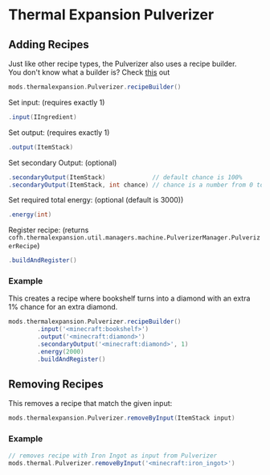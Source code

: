 # Thermal Expansion Pulverizer

## Adding Recipes
Just like other recipe types, the Pulverizer also uses a recipe builder. <br>
You don't know what a builder is? Check [this](https://groovyscript-docs.readthedocs.io/en/latest/groovy/builder/) out
```groovy
mods.thermalexpansion.Pulverizer.recipeBuilder()
```

Set input: (requires exactly 1)
```groovy
.input(IIngredient)
```

Set output: (requires exactly 1)
```groovy
.output(ItemStack)
```

Set secondary Output: (optional)
````groovy
.secondaryOutput(ItemStack)             // default chance is 100%
.secondaryOutput(ItemStack, int chance) // chance is a number from 0 to 100 where 100 is 100%  
````

Set required total energy: (optional (default is 3000))
```groovy
.energy(int)
```

Register recipe: (returns `cofh.thermalexpansion.util.managers.machine.PulverizerManager.PulverizerRecipe`)
````groovy
.buildAndRegister()
````

### Example
This creates a recipe where bookshelf turns into a diamond with an extra 1% chance for an extra diamond.
````groovy
mods.thermalexpansion.Pulverizer.recipeBuilder()
        .input('<minecraft:bookshelf>')
        .output('<minecraft:diamond>')
        .secondaryOutput('<minecraft:diamond>', 1)
        .energy(2000)
        .buildAndRegister()
````

## Removing Recipes
This removes a recipe that match the given input:
````groovy
mods.thermalexpansion.Pulverizer.removeByInput(ItemStack input)
````

### Example
````groovy
// removes recipe with Iron Ingot as input from Pulverizer
mods.thermal.Pulverizer.removeByInput('<minecraft:iron_ingot>')
````
